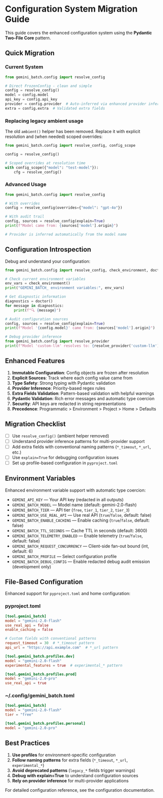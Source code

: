 # Configuration System Migration Guide

This guide covers the enhanced configuration system using the **Pydantic Two-File Core** pattern.

## Quick Migration

### Current System

```python
from gemini_batch.config import resolve_config

# Direct FrozenConfig - clean and simple
config = resolve_config()
model = config.model
api_key = config.api_key
provider = config.provider  # Auto-inferred via enhanced provider inference
extra = config.extra  # Validated extra fields
```

### Replacing legacy ambient usage

The old `ambient()` helper has been removed. Replace it with explicit resolution and (when needed) scoped overrides:

```python
from gemini_batch.config import resolve_config, config_scope

config = resolve_config()

# Scoped overrides at resolution time
with config_scope({"model": "test-model"}):
    cfg = resolve_config()
```

### Advanced Usage

```python
from gemini_batch.config import resolve_config

# With overrides
config = resolve_config(overrides={"model": "gpt-4o"})

# With audit trail
config, sources = resolve_config(explain=True)
print(f"Model came from: {sources['model'].origin}")

# Provider is inferred automatically from the model name
```

## Configuration Introspection

Debug and understand your configuration:

```python
from gemini_batch.config import resolve_config, check_environment, doctor

# Check current environment variables
env_vars = check_environment()
print("GEMINI_BATCH_ environment variables:", env_vars)

# Get diagnostic information
diagnostics = doctor()
for message in diagnostics:
    print(f"🔍 {message}")

# Audit configuration sources
config, sources = resolve_config(explain=True)
print(f"Model '{config.model}' came from: {sources['model'].origin}")

# Debug provider inference
from gemini_batch.config import resolve_provider
print(f"Model 'custom-llm' resolves to: {resolve_provider('custom-llm')}")
```

## Enhanced Features

1. **Immutable Configuration**: Config objects are frozen after resolution
2. **Explicit Sources**: Track where each config value came from
3. **Type Safety**: Strong typing with Pydantic validation
4. **Provider Inference**: Priority-based regex rules
5. **Extra Fields Validation**: Pattern-based validation with helpful warnings
6. **Pydantic Validation**: Rich error messages and automatic type coercion
7. **Security**: API keys are redacted in string representations
8. **Precedence**: Programmatic > Environment > Project > Home > Defaults

## Migration Checklist

- [ ] Use `resolve_config()` (ambient helper removed)
- [ ] Understand provider inference patterns for multi-provider support
- [ ] Add extra fields with conventional naming patterns (`*_timeout`, `*_url`, etc.)
- [ ] Use `explain=True` for debugging configuration issues
- [ ] Set up profile-based configuration in `pyproject.toml`

## Environment Variables

Enhanced environment variable support with automatic type coercion:

- `GEMINI_API_KEY` — Your API key (redacted in all outputs)
- `GEMINI_BATCH_MODEL` — Model name (default: gemini-2.0-flash)
- `GEMINI_BATCH_TIER` — API tier (`free`, `tier_1`, `tier_2`, `tier_3`)
- `GEMINI_BATCH_USE_REAL_API` — Use real API (`true`/`false`, default: false)
- `GEMINI_BATCH_ENABLE_CACHING` — Enable caching (`true`/`false`, default: false)
- `GEMINI_BATCH_TTL_SECONDS` — Cache TTL in seconds (default: 3600)
- `GEMINI_BATCH_TELEMETRY_ENABLED` — Enable telemetry (`true`/`false`, default: false)
- `GEMINI_BATCH_REQUEST_CONCURRENCY` — Client-side fan-out bound (int, default: 6)
- `GEMINI_BATCH_PROFILE` — Select configuration profile
- `GEMINI_BATCH_DEBUG_CONFIG` — Enable redacted debug audit emission (development only)

## File-Based Configuration

Enhanced support for `pyproject.toml` and home configuration:

### pyproject.toml

```toml
[tool.gemini_batch]
model = "gemini-2.0-flash"
use_real_api = false
enable_caching = false

# Custom fields with conventional patterns
request_timeout = 30  # *_timeout pattern
api_url = "https://api.example.com"  # *_url pattern

[tool.gemini_batch.profiles.dev]
model = "gemini-2.0-flash"
experimental_features = true  # experimental_* pattern

[tool.gemini_batch.profiles.prod]
model = "gemini-2.0-pro"
use_real_api = true
```

### ~/.config/gemini_batch.toml

```toml
[tool.gemini_batch]
model = "gemini-2.0-flash"
tier = "free"

[tool.gemini_batch.profiles.personal]
model = "gemini-2.0-pro"
```

## Best Practices

1. **Use profiles** for environment-specific configuration
2. **Follow naming patterns** for extra fields (`*_timeout`, `*_url`, `experimental_*`)
3. **Avoid deprecated patterns** (`legacy_*` fields trigger warnings)
4. **Debug with explain=True** to understand configuration sources
5. **Rely on provider inference** for multi-provider applications

For detailed configuration reference, see the configuration documentation.
